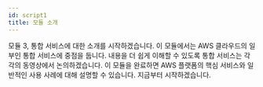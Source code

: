 ```yaml
---
id: script1
title: 모듈 소개
---
```


모듈 3, 통합 서비스에 대한 소개를 시작하겠습니다. 이 모듈에서는 AWS 클라우드의 일부인 통합 서비스에 중점을 둡니다. 내용을 더 쉽게 이해할 수 있도록 통합 서비스는 각각의 동영상에서 논의하겠습니다. 이 모듈을 완료하면 AWS 플랫폼의 핵심 서비스와 일반적인 사용 사례에 대해 설명할 수 있습니다. 지금부터 시작하겠습니다.
